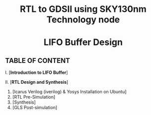 <h1 align="center">RTL to GDSII using SKY130nm Technology node</h1>

<h1 align="center">LIFO Buffer Design</h1>

## TABLE OF CONTENT

I. [**Introduction to LIFO Buffer**] 

II. [**RTL Design and Synthesis**] 
  1. [Icarus Verilog (iverilog) & Yosys Installation on Ubuntu]
  2. [RTL Pre-Simulation]
  3. [Synthesis]
  4. [GLS Post-simulation]
     
